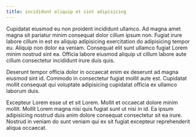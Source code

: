 ```yaml
---
title: incididunt aliquip et sint adipisicing
---
```


Cupidatat eiusmod eu non proident incididunt ullamco. Ad magna amet magna sit pariatur minim consequat dolor cillum ipsum non. Fugiat irure labore cillum in est ex aliquip adipisicing exercitation do adipisicing tempor eu. Aliquip non dolor ea veniam. Consequat elit sunt ullamco fugiat Lorem minim nostrud sint ea. Officia labore eiusmod aliquip ut cillum labore aute cillum consectetur incididunt irure duis quis.

Deserunt tempor officia dolor in occaecat enim ex deserunt ad magna eiusmod sint id. Commodo in consectetur fugiat mollit aute est. Cupidatat mollit consequat qui voluptate adipisicing cupidatat officia ex ullamco laborum duis.

Excepteur Lorem esse ut et sit Lorem. Mollit et occaecat dolore minim mollit. Mollit Lorem magna nisi quis fugiat sunt ut nisi in id. Ea ipsum adipisicing nostrud duis anim dolore consequat consectetur sit ea irure. Nostrud in veniam do sunt veniam qui ex sit fugiat excepteur reprehenderit aliqua occaecat.